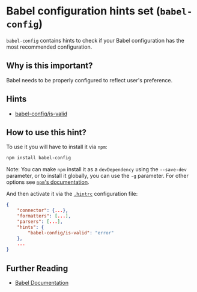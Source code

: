 # Babel configuration hints set (`babel-config`)

`babel-config` contains hints to check if your Babel configuration has
the most recommended configuration.

## Why is this important?

Babel needs to be properly configured to reflect user's preference.

## Hints

* [babel-config/is-valid][is-valid]

## How to use this hint?

To use it you will have to install it via `npm`:

```bash
npm install babel-config
```

Note: You can make `npm` install it as a `devDependency` using the `--save-dev`
parameter, or to install it globally, you can use the `-g` parameter. For
other options see
[`npm`'s documentation](https://docs.npmjs.com/cli/install).

And then activate it via the [`.hintrc`][hintrc]
configuration file:

```json
{
    "connector": {...},
    "formatters": [...],
    "parsers": [...],
    "hints": {
        "babel-config/is-valid": "error"
    },
    ...
}
```

## Further Reading

* [Babel Documentation][babel documentation]

<!-- Link labels: -->

[babel documentation]: https://babeljs.io/docs/usage/babelrc/
[is-valid]: ./docs/is-valid.md
[hintrc]: https://webhint.io/docs/user-guide/further-configuration/hintrc-formats/
